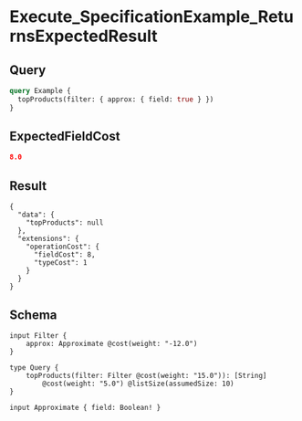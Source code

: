 # Execute_SpecificationExample_ReturnsExpectedResult

## Query

```graphql
query Example {
  topProducts(filter: { approx: { field: true } })
}
```

## ExpectedFieldCost

```json
8.0
```

## Result

```text
{
  "data": {
    "topProducts": null
  },
  "extensions": {
    "operationCost": {
      "fieldCost": 8,
      "typeCost": 1
    }
  }
}
```

## Schema

```text
input Filter {
    approx: Approximate @cost(weight: "-12.0")
}

type Query {
    topProducts(filter: Filter @cost(weight: "15.0")): [String]
        @cost(weight: "5.0") @listSize(assumedSize: 10)
}

input Approximate { field: Boolean! }
```

